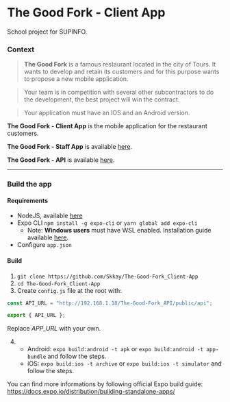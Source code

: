 # The Good Fork - Client App
School project for SUPINFO.

### Context
>**The Good Fork** is a famous restaurant located in the city of Tours. It wants to develop and retain its customers and for this purpose wants to propose a new mobile application.

>Your team is in competition with several other subcontractors to do the development, the best project will win the contract.

>Your application must have an IOS and an Android version.


**The Good Fork - Client App** is the mobile application for the restaurant customers.

**The Good Fork - Staff App** is available [here](https://github.com/Skkay/The-Good-Fork_Staff-App).

**The Good Fork - API** is available [here](https://github.com/Skkay/The-Good-Fork_API).

---

### Build the app
#### Requirements
- NodeJS, available [here](https://nodejs.org)
- Expo CLI `npm install -g expo-cli` or `yarn global add expo-cli`
    - Note: **Windows users** must have WSL enabled. Installation guide available [here](https://docs.microsoft.com/en-us/windows/wsl/install-win10).
- Configure `app.json` 

#### Build
1. `git clone https://github.com/Skkay/The-Good-Fork_Client-App`
2. `cd The-Good-Fork_Client-App`
3. Create `config.js` file at the root with:
```js
const API_URL = "http://192.168.1.18/The-Good-Fork_API/public/api";

export { API_URL };
```
Replace _APP\_URL_ with your own.

4.  - Android: `expo build:android -t apk` or `expo build:android -t app-bundle` and follow the steps.
    -  iOS: `expo build:ios -t archive` or `expo build:ios -t simulator` and follow the steps.

You can find more informations by following official Expo build guide: https://docs.expo.io/distribution/building-standalone-apps/
